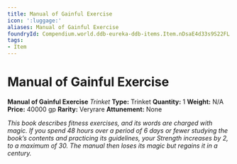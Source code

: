 ```yaml
---
title: Manual of Gainful Exercise
icon: ':luggage:'
aliases: Manual of Gainful Exercise
foundryId: Compendium.world.ddb-eureka-ddb-items.Item.nDsaE4d33s9S22FL
tags:
- Item
---
```


# Manual of Gainful Exercise

**Manual of Gainful Exercise**
_Trinket_
**Type:** Trinket
**Quantity:** 1
**Weight:** N/A
**Price:** 40000 gp
**Rarity:** Veryrare
**Attunement:** None

*This book describes fitness exercises, and its words are charged with magic. If you spend 48 hours over a period of 6 days or fewer studying the book’s contents and practicing its guidelines, your Strength increases by 2, to a maximum of 30. The manual then loses its magic but regains it in a century.*